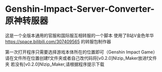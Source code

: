 # Genshin-Impact-Server-Converter-原神转服器
这是一个全版本通用的官服和国际服互相转服的一个脚本
使用了B站V金色年华 https://space.bilibili.com/307409565 的转服包制作器

第一次打开程序只需要选择游戏本体所在的位置即可（Genshin Impact Game）
请在文件所在位置创建f文件夹或者自己改代码将[v0.2.0]NIzip_Maker放进f文件夹
若没有[v0.2.0]NIzip_Maker,请根据程序提示下载
